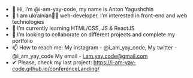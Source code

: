 - 👋 Hi, I’m @i-am-yay-code, my name is Anton Yagushchin
- 👀 I am ukrainian💙💛 web-developer, I’m interested in front-end and web technologies 
- 🌱 I’m currently learning HTML/CSS, JS & ReactJS
- 💞️ I’m looking to collaborate on different projects and complete my portfolio
- 📫 How to reach me:
    My instagram - @i_am_yay_code,
    My twitter - @i_am_yay_code
    My email - i.am.yay.code@gmail.com
- ✔ Please, check my last project: https://i-am-yay-code.github.io/conferenceLanding/
<!---
i-am-yay-code/i-am-yay-code is a ✨ special ✨ repository because its `README.md` (this file) appears on your GitHub profile.
You can click the Preview link to take a look at your changes.
--->
